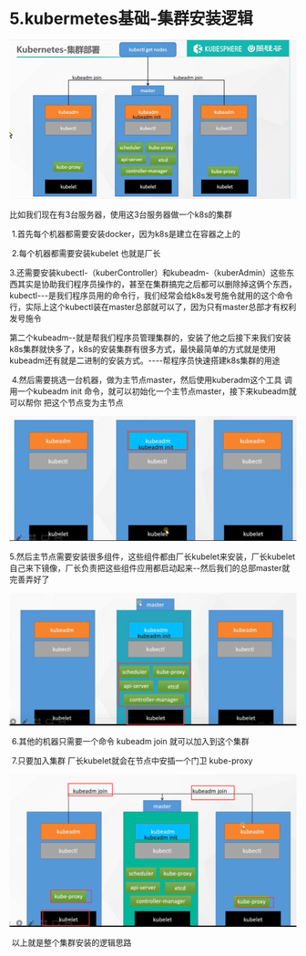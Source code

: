 # 5.kubermetes基础-集群安装逻辑



![1645152451907](../../.vuepress/public/images/1645152451907.png)





比如我们现在有3台服务器，使用这3台服务器做一个k8s的集群

​	1.首先每个机器都需要安装docker，因为k8s是建立在容器之上的

​	2.每个机器都需要安装kubelet 也就是厂长

​	3.还需要安装kubectl-（kuberController）和kubeadm-（kuberAdmin）这些东西其实是协助我们程序员操作的，甚至在集群搞完之后都可以删除掉这俩个东西，kubectl---是我们程序员用的命令行，我们经常会给k8s发号施令就用的这个命令行，实际上这个kubectl装在master总部就可以了，因为只有master总部才有权利发号施令

​		第二个kubeadm--就是帮我们程序员管理集群的，安装了他之后接下来我们安装k8s集群就快多了，k8s的安装集群有很多方式，最快最简单的方式就是使用kubeadm还有就是二进制的安装方式。----帮程序员快速搭建k8s集群的用途



​	4.然后需要挑选一台机器，做为主节点master，然后使用kuberadm这个工具 调用一个kubeadm init 命令，就可以初始化一个主节点master，接下来kubeadm就可以帮你 把这个节点变为主节点



![1645153395865](../../.vuepress/public/images/1645153395865.png)



​	5.然后主节点需要安装很多组件，这些组件都由厂长kubelet来安装，厂长kubelet自己来下镜像，厂长负责把这些组件应用都启动起来--然后我们的总部master就完善弄好了

![1645153588646](../../.vuepress/public/images/1645153588646.png)





​	6.其他的机器只需要一个命令 kubeadm join 就可以加入到这个集群

​	7.只要加入集群 厂长kubelet就会在节点中安插一个门卫 kube-proxy

![1645153821897](../../.vuepress/public/images/1645153821897.png)



​		以上就是整个集群安装的逻辑思路



























































